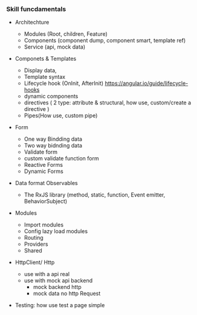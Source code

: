 ﻿### Skill funcdamentals

- Architechture
	- Modules (Root, children, Feature)
	- Components (component dump, component smart, template ref)
	- Service (api, mock data)

- Componets & Templates
	- Display data,
	- Template syntax
	- Lifecycle hook (OnInit, AfterInit) https://angular.io/guide/lifecycle-hooks
	- dynamic components
	- directives ( 2 type: attribute & structural, how use, custom/create a directive )
	- Pipes(How use, custom pipe)

- Form
	- One way Bindding data
	- Two way bidnding data
	- Validate form 
	- custom validate function form
	- Reactive Forms
	- Dynamic Forms

- Data format Observables
	- The RxJS library (method, static, function, Event emitter, BehaviorSubject)

- Modules
	- Import modules
	- Config lazy load modules
	- Routing
	- Providers
	- Shared

- HttpClient/ Http
	- use with a api real
	- use with mock api backend
		- mock backend http
		- mock data no http Request

- Testing:
	how use test a page simple
